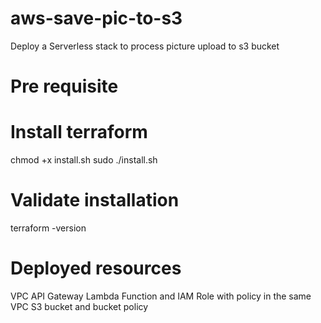 # aws-save-pic-to-s3
Deploy a Serverless stack to process picture upload to s3 bucket

# Pre requisite
# Install terraform
chmod +x install.sh
sudo ./install.sh

# Validate installation
terraform -version

# Deployed resources
VPC
API Gateway
Lambda Function and IAM Role with policy in the same VPC
S3 bucket and bucket policy